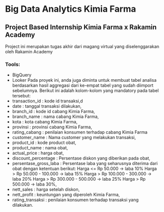 # Big Data Analytics Kimia Farma 
## Project Based Internship Kimia Farma x Rakamin Academy
Project ini merupakan tugas akhir dari magang virtual yang diselenggarakan oleh Rakamin Academy
### Tools:
- BigQuery
- Looker
Pada proyek ini, anda juga diminta untuk membuat tabel analisa
berdasarkan hasil aggregasi dari ke-empat tabel yang sudah
diimport sebelumnya. Berikut ini adalah kolom-kolom yang
mandatory pada tabel tersebut:
- transaction_id : kode id transaksi,d
- date : tanggal transaksi dilakukan,
- branch_id : kode id cabang Kimia Farma,
- branch_name : nama cabang Kimia Farma,
- kota : kota cabang Kimia Farma,
- provinsi : provinsi cabang Kimia Farma,
- rating_cabang : penilaian konsumen terhadap cabang Kimia Farma
- customer_name : Nama customer yang melakukan transaksi,
- product_id : kode product obat,
- product_name : nama obat,
- actual_price : harga obat,
- discount_percentage : Persentase diskon yang diberikan pada obat,
- persentase_gross_laba : Persentase laba yang seharusnya
  diterima dari obat dengan ketentuan berikut:
  Harga <= Rp 50.000 -> laba 10%
  Harga > Rp 50.000 - 100.000 -> laba 15%
  Harga > Rp 100.000 - 300.000 -> laba 20%
  Harga > Rp 300.000 - 500.000 -> laba 25%
  Harga > Rp 500.000 -> laba 30%,
- nett_sales : harga setelah diskon,
- nett_profit : keuntungan yang diperoleh Kimia Farma,
- rating_transaksi : penilaian konsumen terhadap transaksi yang dilakukan.
